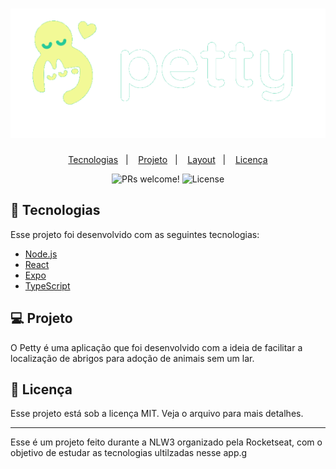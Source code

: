 <h1 align="center">
    <img alt="Petty" title="Petty" src=.github\logo.svg />
</h1>

<p align="center">
  <a href="#-tecnologias">Tecnologias</a>&nbsp;&nbsp;&nbsp;|&nbsp;&nbsp;&nbsp;
  <a href="#-projeto">Projeto</a>&nbsp;&nbsp;&nbsp;|&nbsp;&nbsp;&nbsp;
  <a href="#-layout">Layout</a>&nbsp;&nbsp;&nbsp;|&nbsp;&nbsp;&nbsp;
  <a href="#memo-licença">Licença</a>
</p>

<p align="center">
 <img src="https://img.shields.io/static/v1?label=PRs&message=welcome&color=15C3D6&labelColor=000000" alt="PRs welcome!" />

  <img alt="License" src="https://img.shields.io/static/v1?label=license&message=MIT&color=15C3D6&labelColor=000000">
</p>


## 🚀 Tecnologias

Esse projeto foi desenvolvido com as seguintes tecnologias:

- [Node.js](https://nodejs.org/en/)
- [React](https://reactjs.org)
- [Expo](https://expo.io/)
- [TypeScript](https://www.typescriptlang.org/)

## 💻 Projeto

O Petty é uma aplicação que foi desenvolvido com a ideia de facilitar a localização de abrigos para adoção de animais sem um lar.



## :memo: Licença

Esse projeto está sob a licença MIT. Veja o arquivo para mais detalhes.

---
Esse é um projeto feito durante a NLW3 organizado pela Rocketseat, com o objetivo de estudar as tecnologias ultilzadas nesse app.g
